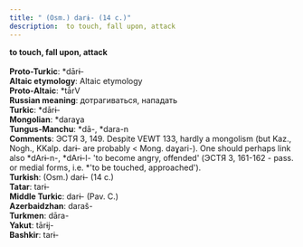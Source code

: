 ```yaml
---
title: " (Osm.) darɨ- (14 c.)"
description:  to touch, fall upon, attack
---
```

<p data-pagefind-weight="0.5">
<strong> to touch, fall upon, attack</strong><br><br>
<strong>Proto-Turkic</strong>:  *dārɨ-<br>
<strong>Altaic etymology</strong>:  Altaic etymology<br>
<strong> Proto-Altaic</strong>:  *tā́rV<br>
<strong>Russian meaning</strong>:  дотрагиваться, нападать<br>
<strong>Turkic</strong>:  *dārɨ-<br>
<strong>Mongolian</strong>:  *daraɣa<br>
<strong>Tungus-Manchu</strong>:  *dā-, *dara-n<br>
<strong>Comments</strong>:  ЭСТЯ 3, 149. Despite VEWT 133, hardly a mongolism (but Kaz., Nogh., KKalp. darɨ- are probably < Mong. daɣari-). One should perhaps link also *dArɨ-n-, *dArɨ-l- 'to become angry, offended' (ЭСТЯ 3, 161-162 - pass. or medial forms, i.e. *'to be touched, approached').<br>
<strong>Turkish</strong>:  (Osm.) darɨ- (14 c.)<br>
<strong>Tatar</strong>:  tarɨ-<br>
<strong>Middle Turkic</strong>:  darɨ- (Pav. C.)<br>
<strong>Azerbaidzhan</strong>:  daraš-<br>
<strong>Turkmen</strong>:  dāra-<br>
<strong>Yakut</strong>:  tārɨj-<br>
<strong>Bashkir</strong>:  tarɨ-<br>

</p>
